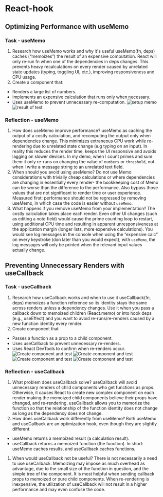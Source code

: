 # React-hook

## Optimizing Performance with useMemo

### Task - useMemo

1. Research how useMemo works and why it's useful
useMemo(fn, deps) caches (“memoizes”) the result of an expensive computation. React will only re‑run fn when one of the dependencies in deps changes. This prevents heavy recalculations on every render caused by unrelated state updates (typing, toggling UI, etc.), improving responsiveness and CPU usage.
2. Create a component that:

- Renders a large list of numbers.
- Implements an expensive calculation that runs only when necessary.
- Uses useMemo to prevent unnecessary re-computation.
![setup memo](setup_memo.png)
![result of test](result_usememo.png)

### Reflection - useMemo

1. How does useMemo improve performance?
useMemo as caching the output of a costly calculation, and recomputing the output only when dependencies change. This minimizes extraneous CPU work while re-rendering due to unrelated state change (e.g typing on an input). In reality this reduces the render time, keeps the UI responsive and avoids lagging on slower devices. In my demo, when I count primes and sum them it only re-runs on changing the value of `numbers` or `threshold`, not when I write a message string to an unrelated text field.
2. When should you avoid using useMemo?
Do not use Memo considerations with trivially cheap calculations or where dependencies are changing in essentially every render- the bookkeeping cost of Memo can be worse than the difference to the performance. Also bypass those values that are not significant to render time or user experience. Measured first: performance should not be regressed by removing useMemo, in which case the code is easier without `useMemo`.
3. What happens if you remove useMemo from your implementation?
The costly calculation takes place each render. Even other UI changes (such as editing a note field) would cause the prime counting loop to restart, using additional CPU time and resulting in apparent unresponsiveness at the application margin (longer lists, more expensive calculations). You would see log messages in the console when using the “expensive calc” on every keystroke (don later than you would expect); with `useMemo`, the log messages will only be printed when the relevant input values actually change.

## Preventing Unnecessary Renders with useCallback

### Task - useCallback

1. Research how useCallback works and when to use it
useCallback(fn, deps) memoizes a function reference so its identity stays the same across renders unless a dependency changes.
Use it when you pass a callback down to memoized children (React.memo) or into hook deps (e.g., useEffect) and you want to avoid re-runs/re-renders caused by a new function identity every render.
2. Create component that

- Passes a function as a prop to a child component.
- Uses useCallback to prevent unnecessary re-renders.
- Uses React DevTools to confirm when re-renders occur.
![Create component and test](test_callback1.png)
![Create component and test](test_callback2.png)
![Create component and test](test_callback3.PNG)
![Create component and test](test_callback4.PNG)

### Reflection - useCallback

1. What problem does useCallback solve?
useCallback will avoid unnecessary renders of child components who get functions as props. Otherwise, it causes React to create new complex component on each render making the memoized child components believe their props have changed, and re-rendering. useCallback allows you to memorize the function so that the relationship of the function identity does not change as long as the dependency does not change.
2. How does useCallback work differently from useMemo?
Both useMemo and useCallback are an optimization hook, even though they are slightly different:

- useMemo returns a memoized result (a calculation result).
- useCallback returns a memoized function (the function).
In short: useMemo caches results, and useCallback caches functions.

1. When would useCallback not be useful?
There is not necessarily a need to use useCallback. Memoizing may impose as much overhead as advantage, due to the small size of the function in question, and the simple tree of the component. It is most helpful when sending callback props to memoized or pure child components. When re-rendering is inexpensive, the utilization of useCallback will not result in a higher performance and may even confuse the code.
